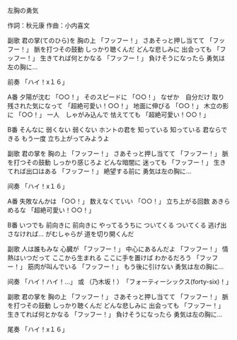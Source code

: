 左胸の勇気

作詞：秋元康
作曲：小内喜文

副歌
君の掌(てのひら)を
胸の上 「フッフー！」 
さあそっと押し当てて 「フッフー！」 
脈を打つその鼓動
しっかり聴くんだ
どんな悲しみに
出会っても 「フッフー！」 
生きてれば何とかなる 「フッフー！」 
負けそうになったら
勇気は左の胸に…

前奏
「ハイ！x１６」 

A番
夕陽が沈む 「○○！」 
そのスピードに 「○○！」 
なぜか　自分だけ
取り残された気になって 「超絶可愛い！○○！」 
地面に伸びる 「○○！」 
木立の影に 「○○！」 
一人　しゃがみ込んで
怯えてても 「超絶可愛い！○○！」 

B番
そんなに
弱くない
弱くない
ホントの君を
知っている
知っている
君ならできる
もう一度
立ち上がってみようよ

副歌
君の掌を
胸の上 「フッフー！」 
さあそっと押し当てて 「フッフー！」 
脈を打つその鼓動
しっかり感じろよ
どんな暗闇に
迷っても 「フッフー！」 
生きてれば出口はある 「フッフー！」 
絶望する前に
勇気は左の胸に…

间奏
「ハイ！x１６」 

A番
失敗なんかは 「○○！」 
数えなくていい 「○○！」 
立ち上がる回数
あきらめるな 「超絶可愛い！○○！」 

B番
いつでも
前向きに
前向きに
やってるうちに
ついてくる
ついてくる
逃げ出さなければ…
がむしゃらが
道を切り開くんだ

副歌
人は誰もみな
心臓が 「フッフー！」 
中心にあるんだよ 「フッフー！」 
情熱はいつだって
ここから生まれる
ここに手を置けば
わかるだろう 「フッフー！」 
筋肉が叫んでいる 「フッフー！」 
もう後に引けない
勇気は左の胸に…

间奏
「ハイ！ハイ！…」 
或
（乃木坂！）　「フォーティーシックス(forty-six)！」

副歌
君の掌を
胸の上 「フッフー！」 
さあそっと押し当てて 「フッフー！」 
脈を打つその鼓動
しっかり聴くんだ
どんな悲しみに
出会っても 「フッフー！」 
生きてれば何とかなる 「フッフー！」 
負けそうになったら
勇気は左の胸に…

尾奏
「ハイ！x１６」 